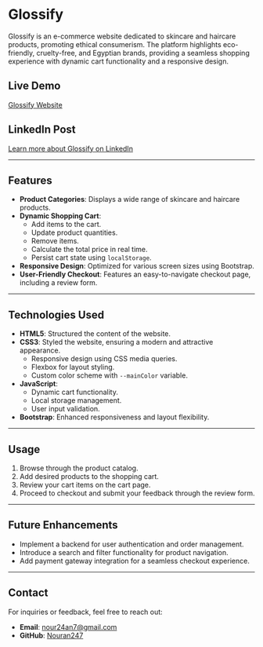 # Glossify

Glossify is an e-commerce website dedicated to skincare and haircare products, promoting ethical consumerism. The platform highlights eco-friendly, cruelty-free, and Egyptian brands, providing a seamless shopping experience with dynamic cart functionality and a responsive design.

## Live Demo
[Glossify Website](https://nouran247.github.io/Glossify/index.html)

## LinkedIn Post
[Learn more about Glossify on LinkedIn]((https://www.linkedin.com/posts/nouran-emad-4a6519299_digitalegyptpioneers-depi-graduationabrproject-activity-7259308326876827651-2fAE?utm_source=share&utm_medium=member_android))

---

## Features

- **Product Categories**: Displays a wide range of skincare and haircare products.
- **Dynamic Shopping Cart**:
  - Add items to the cart.
  - Update product quantities.
  - Remove items.
  - Calculate the total price in real time.
  - Persist cart state using `localStorage`.
- **Responsive Design**: Optimized for various screen sizes using Bootstrap.
- **User-Friendly Checkout**: Features an easy-to-navigate checkout page, including a review form.

---

## Technologies Used

- **HTML5**: Structured the content of the website.
- **CSS3**: Styled the website, ensuring a modern and attractive appearance.
  - Responsive design using CSS media queries.
  - Flexbox for layout styling.
  - Custom color scheme with `--mainColor` variable.
- **JavaScript**:
  - Dynamic cart functionality.
  - Local storage management.
  - User input validation.
- **Bootstrap**: Enhanced responsiveness and layout flexibility.

---

## Usage

1. Browse through the product catalog.
2. Add desired products to the shopping cart.
3. Review your cart items on the cart page.
4. Proceed to checkout and submit your feedback through the review form.

---

## Future Enhancements

- Implement a backend for user authentication and order management.
- Introduce a search and filter functionality for product navigation.
- Add payment gateway integration for a seamless checkout experience.

---

## Contact

For inquiries or feedback, feel free to reach out:

- **Email**: nour24an7@gmail.com
- **GitHub**: [Nouran247](https://github.com/Nouran247)
